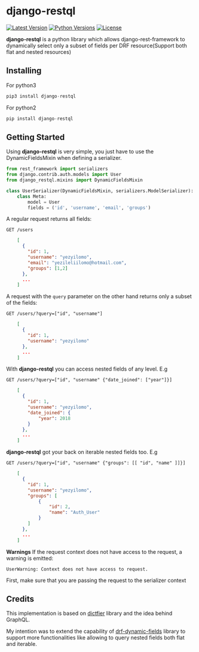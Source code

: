 # django-restql

[![Latest Version](https://img.shields.io/pypi/v/django-restql.svg)](https://pypi.org/project/django-restql/)
[![Python Versions](https://img.shields.io/pypi/pyversions/django-restql.svg)](https://pypi.org/project/django-restql/)
[![License](https://img.shields.io/pypi/l/django-restql.svg)](https://pypi.org/project/django-restql/)

**django-restql** is a python library which allows django-rest-framework to dynamically select only a subset of fields per DRF resource(Support both flat and nested resources)

## Installing
For python3
```python
pip3 install django-restql
```

For python2
```python
pip install django-restql
```

## Getting Started
Using **django-restql** is very simple, you just have to use the DynamicFieldsMixin when defining a serializer.
```python
from rest_framework import serializers
from django.contrib.auth.models import User
from django_restql.mixins import DynamicFieldsMixin

class UserSerializer(DynamicFieldsMixin, serializers.ModelSerializer):
    class Meta:
        model = User
        fields = ('id', 'username', 'email', 'groups')
```

A regular request returns all fields:

```GET /users```

``` json
    [
      {
        "id": 1,
        "username": "yezyilomo",
        "email": "yezileliilomo@hotmail.com",
        "groups": [1,2]
      },
      ...
    ]
```

A request with the `query` parameter on the other hand returns only a subset of
the fields:

```GET /users/?query=["id", "username"]```

```json
    [
      {
        "id": 1,
        "username": "yezyilomo"
      },
      ...
    ]
```

With **django-restql** you can access nested fields of any level. E.g

```GET /users/?query=["id", "username" {"date_joined": ["year"]}]```

```json
    [
      {
        "id": 1,
        "username": "yezyilomo",
        "date_joined": {
            "year": 2018
        }
      },
      ...
    ]
```

**django-restql** got your back on iterable nested fields too. E.g

```GET /users/?query=["id", "username" {"groups": [[ "id", "name" ]]}]```

```json
    [
      {
        "id": 1,
        "username": "yezyilomo",
        "groups": [
            {
                "id": 2,
                "name": "Auth_User"
            }
        ]
      },
      ...
    ]
```

**Warnings** 
If the request context does not have access to the request, a warning is emitted:

```UserWarning: Context does not have access to request.```

First, make sure that you are passing the request to the serializer context

## Credits
This implementation is based on [dictfier](https://github.com/yezyilomo/dictfier) library and the idea behind GraphQL. 

My intention was to extend the capability of [drf-dynamic-fields](https://github.com/dbrgn/drf-dynamic-fields) library to support more functionalities like allowing to query nested fields both flat and iterable.